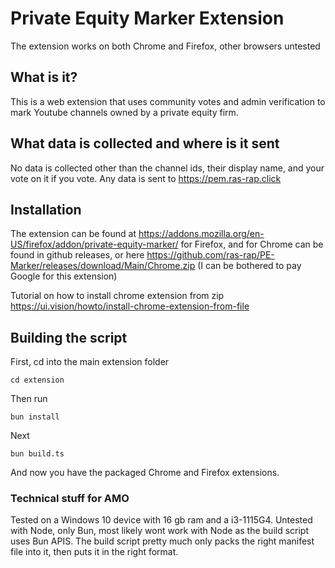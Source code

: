 # Private Equity Marker Extension

The extension works on both Chrome and Firefox, other browsers untested

## What is it?

This is a web extension that uses community votes and admin verification to mark Youtube channels owned by a private equity firm.

## What data is collected and where is it sent

No data is collected other than the channel ids, their display name, and your vote on it if you vote. Any data is sent to https://pem.ras-rap.click 

## Installation

The extension can be found at https://addons.mozilla.org/en-US/firefox/addon/private-equity-marker/ for Firefox, and for Chrome can be found in github releases, or here https://github.com/ras-rap/PE-Marker/releases/download/Main/Chrome.zip (I can be bothered to pay Google for this extension)

Tutorial on how to install chrome extension from zip
https://ui.vision/howto/install-chrome-extension-from-file

## Building the script

First, cd into the main extension folder

``` cd extension ```

Then run

``` bun install ```

Next

``` bun build.ts ```

And now you have the packaged Chrome and Firefox extensions.

### Technical stuff for AMO

Tested on a Windows 10 device with 16 gb ram and a i3-1115G4. Untested with Node, only Bun, most likely wont work with Node as the build script uses Bun APIS. The build script pretty much only packs the right manifest file into it, then puts it in the right format.
